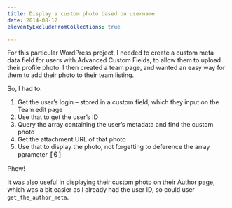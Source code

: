```yaml
---
title: Display a custom photo based on username
date: 2014-08-12
eleventyExcludeFromCollections: true

---
```

For this particular WordPress project, I needed to create a custom meta data field for users with Advanced Custom Fields, to allow them to upload their profile photo. I then created a team page, and wanted an easy way for them to add their photo to their team listing.

So, I had to:

  1. Get the user&#8217;s login &#8211; stored in a custom field, which they input on the Team edit page
  2. Use that to get the user&#8217;s ID
  3. Query the array containing the user&#8217;s metadata and find the custom photo
  4. Get the attachment URL of that photo
  5. Use that to display the photo, not forgetting to deference the array parameter <code style="font-size: medium;">[0]</code>

Phew!

It was also useful in displaying their custom photo on their Author page, which was a bit easier as I already had the user ID, so could user `get_the_author_meta`.